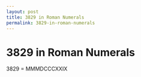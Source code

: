 ```yaml
---
layout: post
title: 3829 in Roman Numerals
permalink: 3829-in-roman-numerals
---
```


# 3829 in Roman Numerals

3829 = MMMDCCCXXIX
